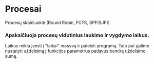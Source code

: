 # Procesai
Procesų skaičiuoklė (Round Robin, FCFS, SPF(SJF))

### Apskaičiuoja procesų vidutinius laukimo ir vygdymo laikus.
Laikus reikia įvesti į "laikai" masyvą ir paleisti programą.
Taip pat galime nustatyti uždelsimą į funkcijos parametrus padavus bendrą uždelsimo sumą.
